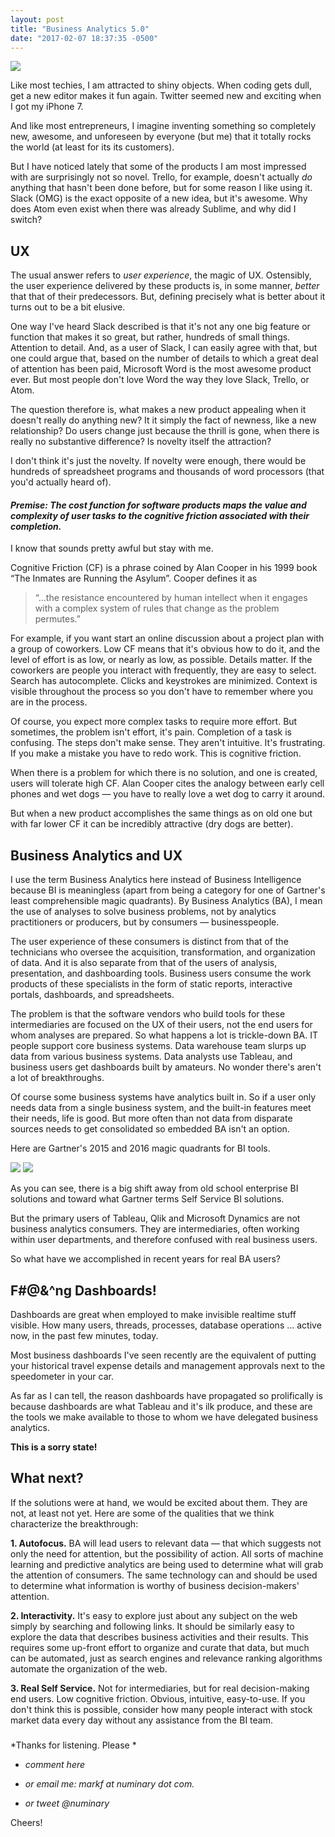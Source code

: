 ```yaml
---
layout: post
title: "Business Analytics 5.0"
date: "2017-02-07 18:37:35 -0500"
---
```

<img src="../img/bluechart.jpg">


Like most techies, I am attracted to shiny objects. When coding gets dull, get a new editor makes it fun again. Twitter seemed new and exciting when I got my iPhone 7.

And like most entrepreneurs, I imagine inventing something so completely new, awesome, and unforeseen by everyone (but me) that it totally rocks the world (at least for its its customers).

But I have noticed lately that some of the products I am most impressed with are surprisingly not so novel. Trello, for example, doesn't actually <i>do</i> anything that hasn't been done before, but for some reason I like using it. Slack (OMG) is the exact opposite of a new idea, but it's awesome. Why does Atom even exist when there was already Sublime, and why did I switch?

## UX

The usual answer refers to <i>user experience</i>, the magic of UX. Ostensibly, the user experience delivered by these products is, in some manner, <i>better</i> that that of their predecessors. But, defining precisely what is better about it turns out to be a bit elusive.

One way I've heard Slack described is that it's not any one big feature or function that makes it so great, but rather, hundreds of small things. Attention to detail. And, as a user of Slack, I can easily agree with that, but one could argue that, based on the number of details to which a great deal of attention has been paid, Microsoft Word is the most awesome product ever. But most people don't love Word the way they love Slack, Trello, or Atom.

The question therefore is, what makes a new product appealing when it doesn't really do anything new? It it simply the fact of newness, like a new relationship?  Do users change just because the thrill is gone, when there is really no substantive difference?  Is novelty itself the attraction?

I don't think it's just the novelty. If novelty were enough, there would be hundreds of spreadsheet programs and thousands of word processors (that you'd actually heard of).

#### <i>Premise: The cost function for software products maps the value and complexity of user tasks to the cognitive friction associated with their completion.</i>

I know that sounds pretty awful but stay with me.

Cognitive Friction (CF) is a phrase coined by Alan Cooper in his 1999 book “The Inmates are Running the Asylum”. Cooper defines it as

> “…the resistance encountered by human intellect when it engages with a complex system of rules that change as the problem permutes.”

For example, if you want start an online discussion about a project plan with a group of coworkers.  Low CF means that it's obvious how to do it, and the level of effort is as low, or nearly as low, as possible. Details matter. If the coworkers are people you interact with frequently, they are easy to select. Search has autocomplete. Clicks and keystrokes are minimized. Context is visible throughout the process so you don't have to remember where you are in the process.

Of course, you expect more complex tasks to require more effort. But sometimes, the problem isn't effort, it's pain. Completion of a task is confusing. The steps don't make sense. They aren't intuitive. It's frustrating. If you make a mistake you have to redo work. This is cognitive friction.

When there is a problem for which there is no solution, and one is created, users will tolerate high CF. Alan Cooper cites the analogy between early cell phones and wet dogs — you have to really love a wet dog to carry it around.

But when a new product accomplishes the same things as on old one but with far lower CF it can be incredibly attractive (dry dogs are better).

## Business Analytics and UX

I use the term Business Analytics here instead of Business Intelligence because BI is meaningless (apart from being a category for one of Gartner's least comprehensible magic quadrants). By Business Analytics (BA), I mean the use of analyses to solve business problems, not by analytics practitioners or producers, but by consumers — businesspeople.

The user experience of these consumers is distinct from that of the technicians who oversee the acquisition, transformation, and organization of data. And it is also separate from that of the users of analysis, presentation, and dashboarding tools. Business users consume the work products of these specialists in the form of static reports, interactive portals, dashboards, and spreadsheets.

The problem is that the software vendors who build tools for these intermediaries are focused on the UX of their users, not the end users for whom analyses are prepared. So what happens a lot is trickle-down BA. IT people support core business systems. Data warehouse team slurps up data from various business systems. Data analysts use Tableau, and business users get dashboards built by amateurs. No wonder there's aren't a lot of breakthroughs.

Of course some business systems have analytics built in. So if a user only needs data from a single business system, and the built-in features meet their needs, life is good. But more often than not data from disparate sources needs to get consolidated so embedded BA isn't an option.

Here are Gartner's 2015 and 2016 magic quadrants for BI tools.

<img src="/img/mq15.jpg" style="max-width:350px">
<img src="/img/mq16.png" style="max-width:350px">

As you can see, there is a big shift away from old school enterprise BI solutions and toward what Gartner terms Self Service BI solutions.

But the primary users of Tableau, Qlik and Microsoft Dynamics are not business analytics consumers. They are intermediaries, often working within user departments, and therefore confused with real business users.

So what have we accomplished in recent years for real BA users?

## F#@&^ng Dashboards!

Dashboards are great when employed to make invisible realtime stuff visible. How many users, threads, processes, database operations ... active now, in the past few minutes, today.

Most business dashboards I've seen recently are the equivalent of putting your historical travel expense details and management approvals next to the speedometer in your car.

As far as I can tell, the reason dashboards have propagated so prolifically is because dashboards are what Tableau and it's ilk produce, and these are the tools we make available to those to whom we have delegated business analytics.

**This is a sorry state!**

## What next?

If the solutions were at hand, we would be excited about them.  They are not, at least not yet. Here are some of the qualities that we think characterize the breakthrough:

**1. Autofocus.** BA will lead users to relevant data — that which suggests not only the need for attention, but the possibility of action. All sorts of machine learning and predictive analytics are being used to determine what will grab the attention of consumers. The same technology can and should be used to determine what information is worthy of business decision-makers' attention.

**2. Interactivity.** It's easy to explore just about any subject on the web simply by searching and following links. It should be similarly easy to explore the data that describes business activities and their results. This requires some up-front effort to organize and curate that data, but much can be automated, just as search engines and relevance ranking algorithms automate the organization of the web.

**3. Real Self Service.** Not for intermediaries, but for real decision-making end users. Low cognitive friction. Obvious, intuitive, easy-to-use. If you don't think this is possible, consider how many people interact with stock market data every day without any assistance from the BI team.

### #
*Thanks for listening. Please *
* *comment here*


* *or email me: markf at numinary dot com.*

* *or tweet @numinary*

Cheers!
